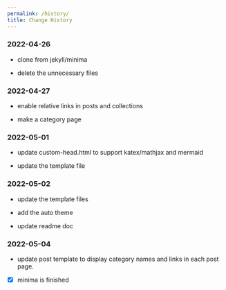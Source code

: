```yaml
---
permalink: /history/
title: Change History
---
```



### 2022-04-26 

- clone from jekyll/minima

- delete the unnecessary files

### 2022-04-27

- enable relative links in posts and collections

- make a category page

### 2022-05-01

- update custom-head.html to support katex/mathjax and mermaid

- update the template file

### 2022-05-02

- update the template files

- add the auto theme

- update readme doc


### 2022-05-04

- update post template to display category names and links in each post page.

- [x] minima is finished